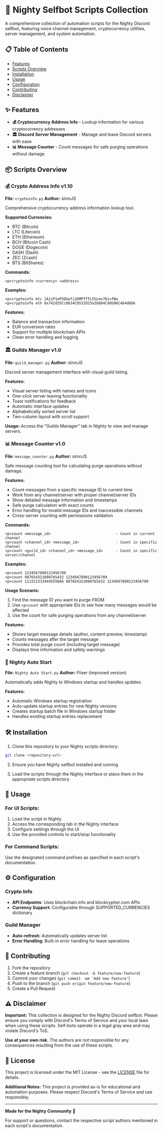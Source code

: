 # 🤖 Nighty Selfbot Scripts Collection

A comprehensive collection of automation scripts for the Nighty Discord selfbot, featuring voice channel management, cryptocurrency utilities, server management, and system automation.

## 📋 Table of Contents

- [Features](#-features)
- [Scripts Overview](#-scripts-overview)
- [Installation](#-installation)
- [Usage](#-usage)
- [Configuration](#-configuration)
- [Contributing](#-contributing)
- [Disclaimer](#-disclaimer)

## ✨ Features

- **💰 Cryptocurrency Address Info** - Lookup information for various cryptocurrency addresses
- **🏛️ Discord Server Management** - Manage and leave Discord servers with ease
- **📊 Message Counter** - Count messages for safe purging operations without damage

## 📦 Scripts Overview

### 💰 Crypto Address Info v1.10
**File:** `cryptoinfo.py`
**Author:** simnJS

Comprehensive cryptocurrency address information lookup tool.

**Supported Currencies:**
- BTC (Bitcoin)
- LTC (Litecoin) 
- ETH (Ethereum)
- BCH (Bitcoin Cash)
- DOGE (Dogecoin)
- DASH (Dash)
- ZEC (Zcash)
- BTS (BitShares)

**Commands:**
```
<p>cryptoinfo <currency> <address>
```

**Examples:**
```
<p>cryptoinfo btc 1A1zP1eP5QGefi2DMPTfTL5SLmv7DivfNa
<p>cryptoinfo eth 0x742d35Cc6634C0532925a3b8D4C9db96C4b4d8b6
```

**Features:**
- Balance and transaction information
- EUR conversion rates
- Support for multiple blockchain APIs
- Clean error handling and logging

### 🏛️ Guilds Manager v1.0
**File:** `guild_manager.py`
**Author:** simnJS

Discord server management interface with visual guild listing.

**Features:**
- Visual server listing with names and icons
- One-click server leaving functionality
- Toast notifications for feedback
- Automatic interface updates
- Alphabetically sorted server list
- Two-column layout with scroll support

**Usage:**
Access the "Guilds Manager" tab in Nighty to view and manage servers.

### 📊 Message Counter v1.0
**File:** `message_counter.py`
**Author:** simnJS

Safe message counting tool for calculating purge operations without damage.

**Features:**
- Count messages from a specific message ID to current time
- Work from any channel/server with proper channel/server IDs
- Show detailed message information and timestamps
- Safe purge calculation with exact counts
- Error handling for invalid message IDs and inaccessible channels
- Cross-server counting with permissions validation

**Commands:**
```
<p>count <message_id>                              - Count in current channel
<p>count <channel_id> <message_id>                 - Count in specific channel  
<p>count <guild_id> <channel_id> <message_id>      - Count in specific server/channel
```

**Examples:**
```
<p>count 1234567890123456789
<p>count 987654321098765432 1234567890123456789
<p>count 111222333444555666 987654321098765432 1234567890123456789
```

**Usage Scenario:**
1. Find the message ID you want to purge FROM
2. Use `<p>count` with appropriate IDs to see how many messages would be affected
3. Use the count for safe purging operations from any channel/server

**Features:**
- Shows target message details (author, content preview, timestamp)
- Counts messages after the target message
- Provides total purge count (including target message)
- Displays time information and safety warnings

### 🚀 Nighty Auto Start
**File:** `Nighty Auto Start.py`
**Author:** Flixer (improved version)

Automatically adds Nighty to Windows startup and handles updates.

**Features:**
- Automatic Windows startup registration
- Auto-update startup entries for new Nighty versions
- Creates startup batch file in Windows startup folder
- Handles existing startup entries replacement

## 🛠️ Installation

1. Clone this repository to your Nighty scripts directory:
```bash
git clone <repository-url>
```

2. Ensure you have Nighty selfbot installed and running

3. Load the scripts through the Nighty interface or place them in the appropriate scripts directory

## 🎯 Usage

### For UI Scripts:
1. Load the script in Nighty
2. Access the corresponding tab in the Nighty interface
3. Configure settings through the UI
4. Use the provided controls to start/stop functionality

### For Command Scripts:
Use the designated command prefixes as specified in each script's documentation.

## ⚙️ Configuration

### Crypto Info
- **API Endpoints**: Uses blockchain.info and blockcypher.com APIs
- **Currency Support**: Configurable through SUPPORTED_CURRENCIES dictionary

### Guild Manager
- **Auto-refresh**: Automatically updates server list
- **Error Handling**: Built-in error handling for leave operations

## 🤝 Contributing

1. Fork the repository
2. Create a feature branch (`git checkout -b feature/new-feature`)
3. Commit your changes (`git commit -am 'Add new feature'`)
4. Push to the branch (`git push origin feature/new-feature`)
5. Create a Pull Request

## ⚠️ Disclaimer

**Important:** This collection is designed for the Nighty Discord selfbot. Please ensure you comply with Discord's Terms of Service and your local laws when using these scripts. Self-bots operate in a legal gray area and may violate Discord's ToS.

**Use at your own risk.** The authors are not responsible for any consequences resulting from the use of these scripts.

## 📝 License

This project is licensed under the MIT License - see the [LICENSE](LICENSE) file for details.

**Additional Notes:** This project is provided as-is for educational and automation purposes. Please respect Discord's Terms of Service and use responsibly.

---

**Made for the Nighty Community** 🌙

For support or questions, contact the respective script authors mentioned in each script's documentation. 
